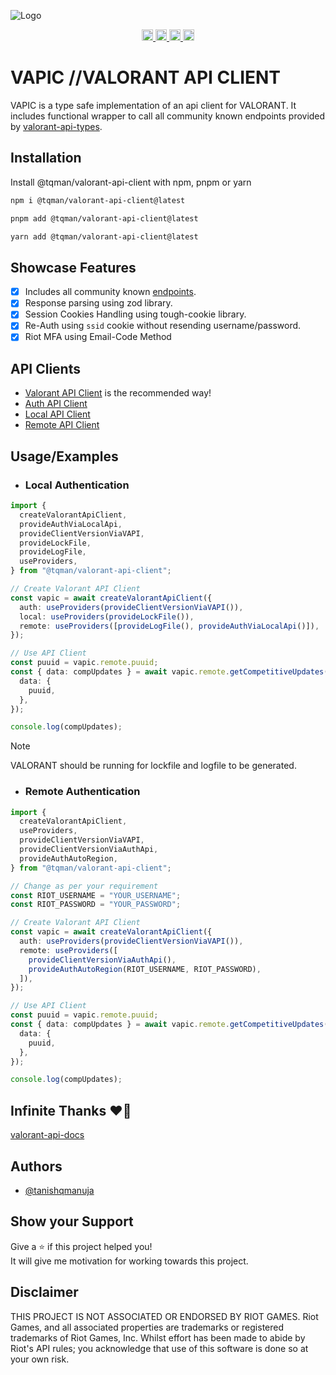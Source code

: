 ![Logo](https://raw.github.com/tanishqmanuja/valorant-api-client/main/assets/vapic-banner.png?maxAge=2592000)

<p align="center">
  <a href="https://github.com/tanishqmanuja/valorant-api-client">
      <img src="https://img.shields.io/github/actions/workflow/status/tanishqmanuja/valorant-api-client/ci.yaml?style=flat&logo=github&label=CI" alt="CI Status" height="18">
  </a>
  <a href="https://www.npmjs.com/package/@tqman/valorant-api-client">
    <img src="https://img.shields.io/npm/dm/@tqman/valorant-api-client.svg?style=flat&label=Downloads" alt="downloads" height="18">
  </a>
  <a href="https://www.npmjs.com/package/@tqman/valorant-api-client">
    <img src="https://img.shields.io/npm/v/@tqman/valorant-api-client.svg?style=flat&label=NPM" alt="npm version" height="18">
  </a>
  <a href="https://github.com/tanishqmanuja/valorant-api-client">
    <img src="https://img.shields.io/npm/l/@tqman/valorant-api-client.svg?style=flat&label=License" alt="MIT license" height="18">
  </a>
</p>

# VAPIC //VALORANT API CLIENT

VAPIC is a type safe implementation of an api client for VALORANT. It includes functional wrapper to call all community known endpoints provided by [valorant-api-types](https://www.npmjs.com/package/valorant-api-types).

## Installation

Install @tqman/valorant-api-client with npm, pnpm or yarn

```sh
npm i @tqman/valorant-api-client@latest
```

```sh
pnpm add @tqman/valorant-api-client@latest
```

```sh
yarn add @tqman/valorant-api-client@latest
```

## Showcase Features

- [x] Includes all community known [endpoints](https://valapidocs.techchrism.me/).
- [x] Response parsing using zod library.
- [x] Session Cookies Handling using tough-cookie library.
- [x] Re-Auth using `ssid` cookie without resending username/password.
- [x] Riot MFA using Email-Code Method

## API Clients

- [Valorant API Client](../docs/valorant-api-client.md) is the recommended way!
- [Auth API Client](../docs/auth-api-client.md)
- [Local API Client](../docs/local-api-client.md)
- [Remote API Client](../docs/remote-api-client.md)

## Usage/Examples

- ### Local Authentication

```typescript
import {
  createValorantApiClient,
  provideAuthViaLocalApi,
  provideClientVersionViaVAPI,
  provideLockFile,
  provideLogFile,
  useProviders,
} from "@tqman/valorant-api-client";

// Create Valorant API Client
const vapic = await createValorantApiClient({
  auth: useProviders(provideClientVersionViaVAPI()),
  local: useProviders(provideLockFile()),
  remote: useProviders([provideLogFile(), provideAuthViaLocalApi()]),
});

// Use API Client
const puuid = vapic.remote.puuid;
const { data: compUpdates } = await vapic.remote.getCompetitiveUpdates({
  data: {
    puuid,
  },
});

console.log(compUpdates);
```

> [!NOTE]
> VALORANT should be running for lockfile and logfile to be generated.

- ### Remote Authentication

```typescript
import {
  createValorantApiClient,
  useProviders,
  provideClientVersionViaVAPI,
  provideClientVersionViaAuthApi,
  provideAuthAutoRegion,
} from "@tqman/valorant-api-client";

// Change as per your requirement
const RIOT_USERNAME = "YOUR_USERNAME";
const RIOT_PASSWORD = "YOUR_PASSWORD";

// Create Valorant API Client
const vapic = await createValorantApiClient({
  auth: useProviders(provideClientVersionViaVAPI()),
  remote: useProviders([
    provideClientVersionViaAuthApi(),
    provideAuthAutoRegion(RIOT_USERNAME, RIOT_PASSWORD),
  ]),
});

// Use API Client
const puuid = vapic.remote.puuid;
const { data: compUpdates } = await vapic.remote.getCompetitiveUpdates({
  data: {
    puuid,
  },
});

console.log(compUpdates);
```

## Infinite Thanks ❤️‍🔥

[valorant-api-docs](https://github.com/techchrism/valorant-api-docs)

## Authors

- [@tanishqmanuja](https://www.github.com/tanishqmanuja)

## Show your Support

Give a ⭐️ if this project helped you! \
It will give me motivation for working towards this project.

## Disclaimer

THIS PROJECT IS NOT ASSOCIATED OR ENDORSED BY RIOT GAMES. Riot Games, and all associated properties are trademarks or registered trademarks of Riot Games, Inc. Whilst effort has been made to abide by Riot's API rules; you acknowledge that use of this software is done so at your own risk.
